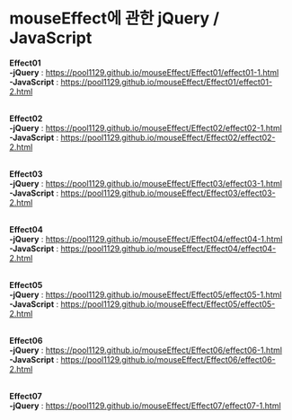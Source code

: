 # mouseEffect에 관한 jQuery / JavaScript <br>

<strong>Effect01</strong> <br>
<strong>-jQuery</strong> : https://pool1129.github.io/mouseEffect/Effect01/effect01-1.html<br>
<strong>-JavaScript</strong> : https://pool1129.github.io/mouseEffect/Effect01/effect01-2.html<br><br>

<strong>Effect02</strong> <br>
<strong>-jQuery</strong> : https://pool1129.github.io/mouseEffect/Effect02/effect02-1.html<br>
<strong>-JavaScript</strong> : https://pool1129.github.io/mouseEffect/Effect02/effect02-2.html<br><br>

<strong>Effect03</strong> <br>
<strong>-jQuery</strong> : https://pool1129.github.io/mouseEffect/Effect03/effect03-1.html<br>
<strong>-JavaScript</strong> : https://pool1129.github.io/mouseEffect/Effect03/effect03-2.html<br><br>

<strong>Effect04</strong> <br>
<strong>-jQuery</strong> : https://pool1129.github.io/mouseEffect/Effect04/effect04-1.html<br>
<strong>-JavaScript</strong> : https://pool1129.github.io/mouseEffect/Effect04/effect04-2.html<br><br>

<strong>Effect05</strong> <br>
<strong>-jQuery</strong> : https://pool1129.github.io/mouseEffect/Effect05/effect05-1.html<br>
<strong>-JavaScript</strong> : https://pool1129.github.io/mouseEffect/Effect05/effect05-2.html<br><br>

<strong>Effect06</strong> <br>
<strong>-jQuery</strong> : https://pool1129.github.io/mouseEffect/Effect06/effect06-1.html<br>
<strong>-JavaScript</strong> : https://pool1129.github.io/mouseEffect/Effect06/effect06-2.html<br><br>

<strong>Effect07</strong> <br>
<strong>-jQuery</strong> : https://pool1129.github.io/mouseEffect/Effect07/effect07-1.html<br>


